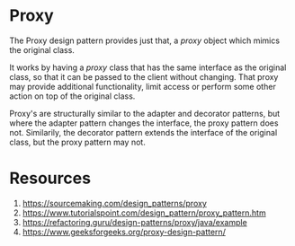 # Proxy
The Proxy design pattern provides just that, a _proxy_ object which mimics the original class.

It works by having a _proxy_ class that has the same interface as the original class, so that it can be passed to the client without changing.
That proxy may provide additional functionality, limit access or perform some other action on top of the original class.

Proxy's are structurally similar to the adapter and decorator patterns, but where the adapter pattern changes the interface, the proxy pattern does not.
Similarily, the decorator pattern extends the interface of the original class, but the proxy pattern may not.

# Resources
1. https://sourcemaking.com/design_patterns/proxy
2. https://www.tutorialspoint.com/design_pattern/proxy_pattern.htm
3. https://refactoring.guru/design-patterns/proxy/java/example
4. https://www.geeksforgeeks.org/proxy-design-pattern/